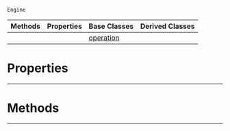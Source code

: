  `Engine`

|Methods|Properties|Base Classes|Derived Classes|
|---|---|---|---|
| | |[operation](https://github.com/zeroengineteam/ZeroDocs/blob/master/code_reference/class_reference/operation.markdown)| |


 #  Properties


---  
 #  Methods


---  
 

 